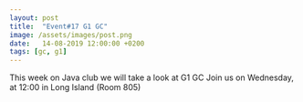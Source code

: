 ```yaml
---
layout: post
title:  "Event#17 G1 GC"
image: /assets/images/post.png
date:   14-08-2019 12:00:00 +0200
tags: [gc, g1]
---
```

This week on Java club we will take a look at G1 GC
Join us on Wednesday, at 12:00 in Long Island (Room 805)